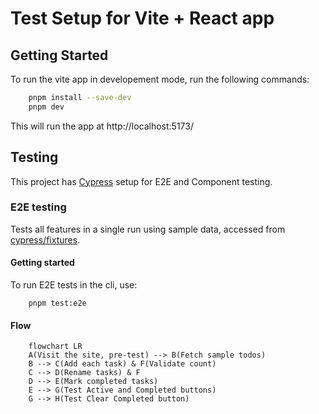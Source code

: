 # Test Setup for Vite + React app

## Getting Started
To run the vite app in developement mode, run the following commands:
```sh
    pnpm install --save-dev
    pnpm dev
```
This will run the app at http://localhost:5173/ 


## Testing

This project has [Cypress](https://www.cypress.io/) setup for E2E and Component testing.

### E2E testing

Tests all features in a single run using sample data, accessed from [cypress/fixtures](https://github.com/DarkFalc0n/test-exampleapp/tree/main/cypress/fixtures).

#### Getting started

To run E2E tests in the cli, use:
```
    pnpm test:e2e
```

#### Flow

```mermaid
    flowchart LR
    A(Visit the site, pre-test) --> B(Fetch sample todos)
    B --> C(Add each task) & F(Validate count)
    C --> D(Rename tasks) & F
    D --> E(Mark completed tasks)
    E --> G(Test Active and Completed buttons)
    G --> H(Test Clear Completed button)
```

